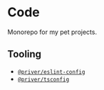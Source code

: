 # Code

Monorepo for my pet projects.

## Tooling

- [`@priver/eslint-config`](tooling/eslint-config)
- [`@priver/tsconfig`](tooling/tsconfig)
